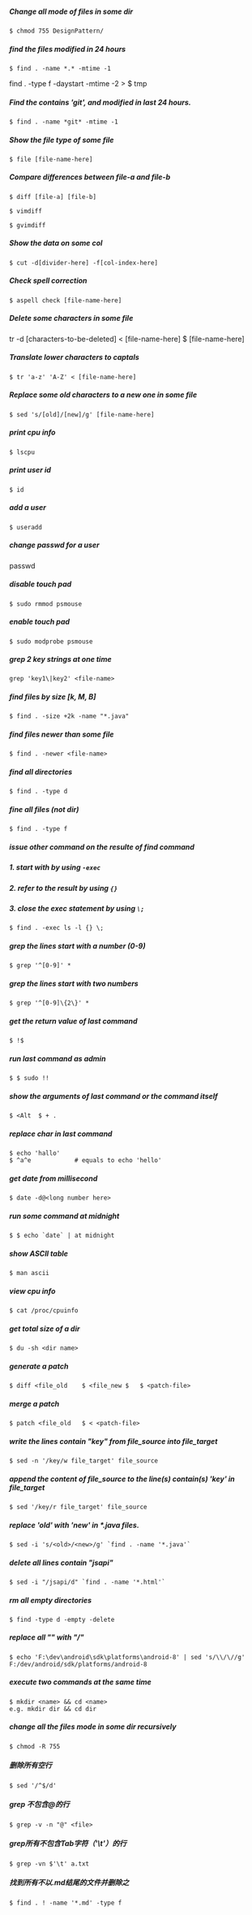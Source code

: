 ##### Change all mode of files in some dir
	$ chmod 755 DesignPattern/

##### find the files modified in 24 hours
	$ find . -name *.* -mtime -1

find . -type f -daystart -mtime -2 >	$ tmp

##### Find the contains 'git', and modified in last 24 hours.
	$ find . -name *git* -mtime -1

##### Show the file type of some file
	$ file [file-name-here]

##### Compare differences between file-a and file-b
	$ diff [file-a] [file-b]

	$ vimdiff

	$ gvimdiff

##### Show the data on some col
	$ cut -d[divider-here] -f[col-index-here]

##### Check spell correction
	$ aspell check [file-name-here]

##### Delete some characters in some file
tr -d [characters-to-be-deleted] < [file-name-here] 	$ [file-name-here]

##### Translate lower characters to captals
	$ tr 'a-z' 'A-Z' < [file-name-here]

##### Replace some old characters to a new one in some file
	$ sed 's/[old]/[new]/g' [file-name-here]

##### print cpu info
	$ lscpu

##### print user id
	$ id

##### add a user
	$ useradd

##### change passwd for a user
passwd <user-name>

##### disable touch pad
	$ sudo rmmod psmouse

##### enable touch pad
	$ sudo modprobe psmouse

##### grep 2 key strings at one time
	grep 'key1\|key2' <file-name>

##### find files by size [k, M, B]
	$ find . -size +2k -name "*.java"

##### find files newer than some file
	$ find . -newer <file-name>

##### find all directories 
	$ find . -type d

##### fine all files (not dir)
	$ find . -type f

##### issue other command on the resulte of find command
##### 1. start with by using `-exec`
##### 2. refer to the result by using `{}`
##### 3. close the exec statement by using `\;`
	$ find . -exec ls -l {} \;

##### grep the lines start with a number (0-9)
	$ grep '^[0-9]' *

##### grep the lines start with two numbers
	$ grep '^[0-9]\{2\}' *

##### get the return value of last command
	$ !$

##### run last command as admin
	$ $ sudo !!

##### show the arguments of last command or the command itself
	$ <Alt	$ + .

##### replace char in last command
	$ echo 'hallo'
	$ ^a^e            # equals to echo 'hello'

##### get date from millisecond
	$ date -d@<long number here>

##### run some command at midnight
	$ $ echo `date` | at midnight

##### show ASCII table
	$ man ascii

##### view cpu info
	$ cat /proc/cpuinfo

##### get total size of a dir
	$ du -sh <dir name>

##### generate a patch
	$ diff <file_old	$ <file_new	$ 	$ <patch-file>

##### merge a patch
	$ patch <file_old	$ < <patch-file>

##### write the lines contain "key" from file_source into file_target
	$ sed -n '/key/w file_target' file_source

##### append the content of file_source to the line(s) contain(s) 'key' in file_target
	$ sed '/key/r file_target' file_source 

##### replace 'old' with 'new' in *.java files.
	$ sed -i 's/<old>/<new>/g' `find . -name '*.java'`
    
##### delete all lines contain "jsapi"
	$ sed -i "/jsapi/d" `find . -name '*.html'`

##### rm all empty directories
	$ find -type d -empty -delete
    
##### replace all "\" with "/"
	$ echo 'F:\dev\android\sdk\platforms\android-8' | sed 's/\\/\//g'
	F:/dev/android/sdk/platforms/android-8

##### execute two commands at the same time
	$ mkdir <name> && cd <name>
	e.g. mkdir dir && cd dir

##### change all the files mode in some dir recursively
	$ chmod -R 755

##### 删除所有空行
	$ sed '/^$/d'

##### grep 不包含@的行
	$ grep -v -n "@" <file>

##### grep所有不包含Tab字符（'\t'）的行
	$ grep -vn $'\t' a.txt

##### 找到所有不以.md结尾的文件并删除之
	$ find . ! -name '*.md' -type f
